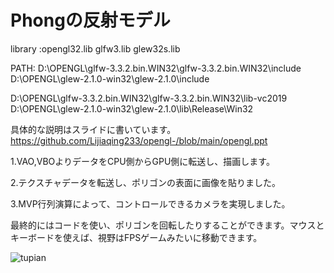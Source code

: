 # Phongの反射モデル

library
:opengl32.lib
glfw3.lib
glew32s.lib

PATH:
D:\OPENGL\glfw-3.3.2.bin.WIN32\glfw-3.3.2.bin.WIN32\include
D:\OPENGL\glew-2.1.0-win32\glew-2.1.0\include

D:\OPENGL\glfw-3.3.2.bin.WIN32\glfw-3.3.2.bin.WIN32\lib-vc2019
D:\OPENGL\glew-2.1.0-win32\glew-2.1.0\lib\Release\Win32






具体的な説明はスライドに書いています。https://github.com/Lijiaqing233/opengl-/blob/main/opengl.ppt

1.VAO,VBOよりデータをCPU側からGPU側に転送し、描画します。

2.テクスチャデータを転送し、ポリゴンの表面に画像を貼りました。 

3.MVP行列演算によって、コントロールできるカメラを実現しました。

最終的にはコードを使い、ポリゴンを回転したりすることができます。マウスとキーボードを使えば、視野はFPSゲームみたいに移動できます。

![tupian](https://github.com/Lijiaqing233/opengl-/blob/main/guangyuan.gif)


